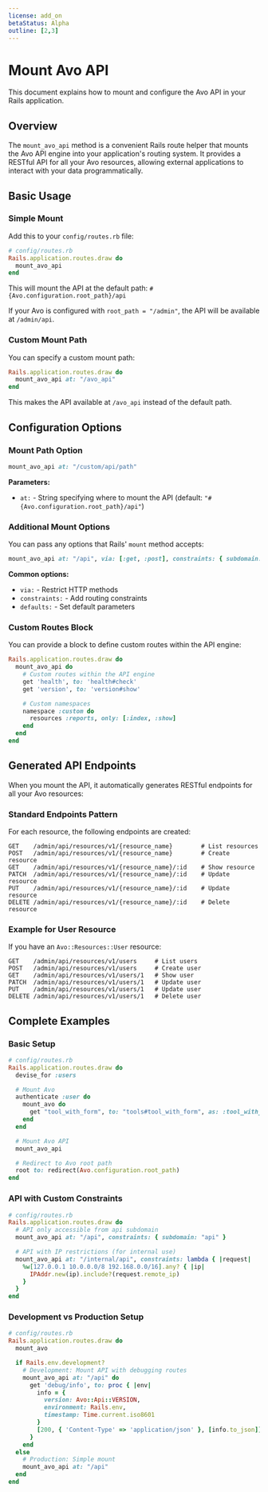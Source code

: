 ```yaml
---
license: add_on
betaStatus: Alpha
outline: [2,3]
---
```


# Mount Avo API

This document explains how to mount and configure the Avo API in your Rails application.

## Overview

The `mount_avo_api` method is a convenient Rails route helper that mounts the Avo API engine into your application's routing system. It provides a RESTful API for all your Avo resources, allowing external applications to interact with your data programmatically.

## Basic Usage

### Simple Mount

Add this to your `config/routes.rb` file:

```ruby
# config/routes.rb
Rails.application.routes.draw do
  mount_avo_api
end
```

This will mount the API at the default path: `#{Avo.configuration.root_path}/api`

If your Avo is configured with `root_path = "/admin"`, the API will be available at `/admin/api`.

### Custom Mount Path

You can specify a custom mount path:

```ruby
Rails.application.routes.draw do
  mount_avo_api at: "/avo_api"
end
```

This makes the API available at `/avo_api` instead of the default path.

## Configuration Options

### Mount Path Option

```ruby
mount_avo_api at: "/custom/api/path"
```

**Parameters:**
- `at:` - String specifying where to mount the API (default: `"#{Avo.configuration.root_path}/api"`)

### Additional Mount Options

You can pass any options that Rails' `mount` method accepts:

```ruby
mount_avo_api at: "/api", via: [:get, :post], constraints: { subdomain: "api" }
```

**Common options:**
- `via:` - Restrict HTTP methods
- `constraints:` - Add routing constraints
- `defaults:` - Set default parameters

### Custom Routes Block

You can provide a block to define custom routes within the API engine:

```ruby
Rails.application.routes.draw do
  mount_avo_api do
    # Custom routes within the API engine
    get 'health', to: 'health#check'
    get 'version', to: 'version#show'

    # Custom namespaces
    namespace :custom do
      resources :reports, only: [:index, :show]
    end
  end
end
```

## Generated API Endpoints

When you mount the API, it automatically generates RESTful endpoints for all your Avo resources:

### Standard Endpoints Pattern

For each resource, the following endpoints are created:

```
GET    /admin/api/resources/v1/{resource_name}        # List resources
POST   /admin/api/resources/v1/{resource_name}        # Create resource
GET    /admin/api/resources/v1/{resource_name}/:id    # Show resource
PATCH  /admin/api/resources/v1/{resource_name}/:id    # Update resource
PUT    /admin/api/resources/v1/{resource_name}/:id    # Update resource
DELETE /admin/api/resources/v1/{resource_name}/:id    # Delete resource
```

### Example for User Resource

If you have an `Avo::Resources::User` resource:

```
GET    /admin/api/resources/v1/users     # List users
POST   /admin/api/resources/v1/users     # Create user
GET    /admin/api/resources/v1/users/1   # Show user
PATCH  /admin/api/resources/v1/users/1   # Update user
PUT    /admin/api/resources/v1/users/1   # Update user
DELETE /admin/api/resources/v1/users/1   # Delete user
```

## Complete Examples

### Basic Setup

```ruby
# config/routes.rb
Rails.application.routes.draw do
  devise_for :users

  # Mount Avo
  authenticate :user do
    mount_avo do
      get "tool_with_form", to: "tools#tool_with_form", as: :tool_with_form
    end
  end

  # Mount Avo API
  mount_avo_api

  # Redirect to Avo root path
  root to: redirect(Avo.configuration.root_path)
end

```


### API with Custom Constraints

```ruby
# config/routes.rb
Rails.application.routes.draw do
  # API only accessible from api subdomain
  mount_avo_api at: "/api", constraints: { subdomain: "api" }

  # API with IP restrictions (for internal use)
  mount_avo_api at: "/internal/api", constraints: lambda { |request|
    %w[127.0.0.1 10.0.0.0/8 192.168.0.0/16].any? { |ip|
      IPAddr.new(ip).include?(request.remote_ip)
    }
  }
end
```

### Development vs Production Setup

```ruby
# config/routes.rb
Rails.application.routes.draw do
  mount_avo

  if Rails.env.development?
    # Development: Mount API with debugging routes
    mount_avo_api at: "/api" do
      get 'debug/info', to: proc { |env|
        info = {
          version: Avo::Api::VERSION,
          environment: Rails.env,
          timestamp: Time.current.iso8601
        }
        [200, { 'Content-Type' => 'application/json' }, [info.to_json]]
      }
    end
  else
    # Production: Simple mount
    mount_avo_api at: "/api"
  end
end
```
